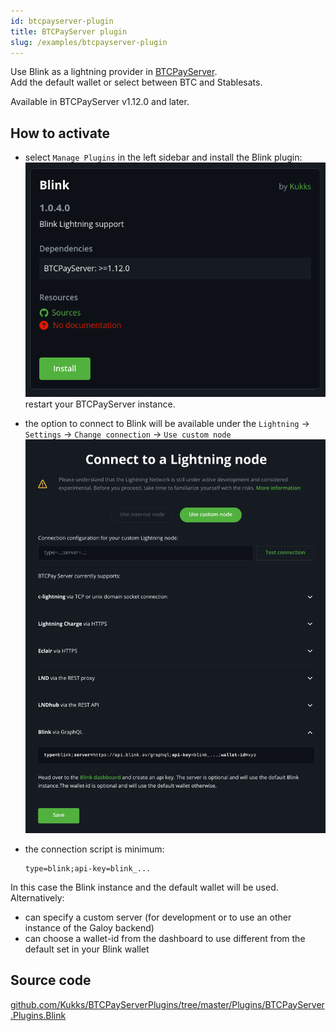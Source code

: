 ```yaml
---
id: btcpayserver-plugin
title: BTCPayServer plugin
slug: /examples/btcpayserver-plugin
---
```


Use Blink as a lightning provider in [BTCPayServer](https://btcpayserver.org).<br />
Add the default wallet or select between BTC and Stablesats.

Available in BTCPayServer v1.12.0 and later.

## How to activate
* select `Manage Plugins` in the left sidebar and  install the Blink plugin:
![BTCPayServer plugin](../images/btcpayserver_plugin.png)
  restart your BTCPayServer instance.

* the option to connect to Blink will be available under the `Lightning` -> `Settings` -> `Change connection` -> `Use custom node`
![BTCPayServer plugin](../images/btcpayserver_plugin_connect.png)

* the connection script is minimum:
  ```
  type=blink;api-key=blink_...
  ```
In this case the Blink instance and the default wallet will be used.
Alternatively:
  * can specify a custom server (for development or to use an other instance of the Galoy backend)
  * can choose a wallet-id from the dashboard to use different from the default set in your Blink wallet

## Source code
[github.com/Kukks/BTCPayServerPlugins/tree/master/Plugins/BTCPayServer.Plugins.Blink](https://github.com/Kukks/BTCPayServerPlugins/tree/master/Plugins/BTCPayServer.Plugins.Blink)
